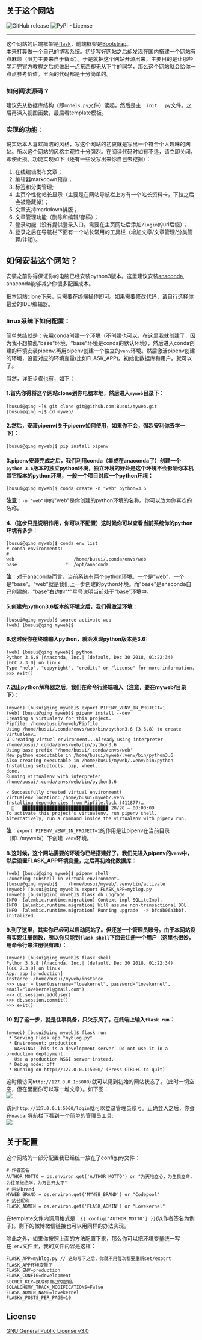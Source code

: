 ## 关于这个网站  
![GitHub release](https://img.shields.io/github/release-pre/Busui/myweb.svg)  ![PyPI - License](https://img.shields.io/pypi/l/myweb.svg)  

---

这个网站的后端框架是[flask](http://flask.pocoo.org/)，前端框架是[Bootstrap](https://getbootstrap.com/)。  
本来打算做一个自己的博客系统。初步写好网站之后却发现在国内搭建一个网站有点麻烦（阻力主要来自于备案）。于是就把这个网站开源出来，主要目的是让那些学习完[官方教程](http://flask.pocoo.org/docs/1.0/)之后想做出一点东西却无从下手的同学，那么这个网站就会给你一点点参考价值。里面的代码都是十分简单的。  

### 如何阅读源码？  
建议先从数据库结构（即`models.py`文件）读起，然后是主`__init__.py`文件。之后再深入视图函数，最后看template模板。  


### 实现的功能：  

说实话本人喜欢简洁的风格，写这个网站的初衷就是写出一个符合个人趣味的网站。所以这个网站的风格主观性十分强烈。在阅读代码时如有不适，请立即关闭，即使止损。功能实现如下（还有一些没写出来你自己去挖掘）： 

1. 在线编辑发布文章；  
2. 编辑器markdown预览；  
3. 标签和分类管理;  
4. 主页个性化站长显示（主要是在网站导航栏上方有一个站长资料卡，下拉之后会被隐藏掉）；   
5. 文章支持markdown排版；  
6. 文章管理功能（删除和编辑/存稿）；  
7. 登录功能（没有提供登录入口。需要在主页网址后添加`/login`的url后缀）；
8. 登录之后在导航栏下面有一个站长常用的工具栏（增加文章/文章管理/分类管理/注销）。  


## 如何安装这个网站？  

安装之前你得保证你的电脑已经安装python3版本。这里建议安装[anaconda](https://www.anaconda.com/), anaconda能够减少你很多配置成本。  

把本网站clone下来，只需要在终端操作即可。如果需要修改代码，请自行选择你最爱的IDE/编辑器。  


### linux系统下如何配置：  

简单总结就是：先用conda创建一个环境（不创建也可以，在这里我就创建了，因为我不想搞乱"base"环境，"base"环境是conda的默认环境），然后进入conda创建的环境安装pipenv,再用pipenv创建一个独立的`venv`环境。然后激活pipenv创建的环境，设置对应的环境变量(比如FLASK_APP)。初始化数据库和用户。就可以了。  

当然，详细步骤也有，如下：  

#### 1.首先你得将这个网站clone到你电脑本地，然后进入`myweb`目录下：  
```
[busui@qing ~]$ git clone git@github.com:Busui/myweb.git
[busui@qing ~]$ cd myweb/
```


#### 2.然后，安装pipenv(关于pipenv如何使用，如果你不会，强烈安利你去学一下)：    
```
[busui@qing myweb]$ pip install pipenv
```


#### 3.pipenv安装完成之后，我们利用conda（集成在anaconda了）创建一个`python 3.6`版本的独立python环境，独立环境的好处是这个环境不会影响你本机其它版本的python环境，一般一个项目对应一个python环境：  
```
[busui@qing myweb]$ conda create -n "web" python=3.6
```
**注意**：`-n "web"`中的"web"是你创建的python环境的名称。你可以改为你喜欢的名称。  


#### 4.（**这步只是说明作用，你可以不配置**）这时候你可以查看当前系统你的python环境有多少：  
```
[busui@qing myweb]$ conda env list
# conda environments:
#
web                      /home/busui/.conda/envs/web
base                  *  /opt/anaconda
```
**注**：对于anaconda而言，当前系统有两个python环境。一个是“web”，一个是“base”。“web”就是我们上一步创建的python环境。而"base"是anaconda自己创建的。“base”右边的“*”星号说明当前处于“base”环境中。 


#### 5.创建完python3.6版本的环境之后，我们得激活环境：  
```
[busui@qing myweb]$ source activate web
(web) [busui@qing myweb]$ 
```


#### 6.这时候你在终端输入python，就会发现python版本是3.6:  
```
(web) [busui@qing myweb]$ python
Python 3.6.8 |Anaconda, Inc.| (default, Dec 30 2018, 01:22:34) 
[GCC 7.3.0] on linux
Type "help", "copyright", "credits" or "license" for more information.
>>> exit()
```


#### 7.退出python解释器之后，我们在命令行终端输入（注意，要在myweb/目录下）：  
```
(myweb) [busui@qing myweb]$ export PIPENV_VENV_IN_PROJECT=1
(web) [busui@qing myweb]$ pipenv install --dev
Creating a virtualenv for this project…
Pipfile: /home/busui/myweb/Pipfile
Using /home/busui/.conda/envs/web/bin/python3.6 (3.6.8) to create virtualenv…
⠼ Creating virtual environment...Already using interpreter /home/busui/.conda/envs/web/bin/python3.6
Using base prefix '/home/busui/.conda/envs/web'
New python executable in /home/busui/myweb/.venv/bin/python3.6
Also creating executable in /home/busui/myweb/.venv/bin/python
Installing setuptools, pip, wheel...
done.
Running virtualenv with interpreter /home/busui/.conda/envs/web/bin/python3.6

✔ Successfully created virtual environment! 
Virtualenv location: /home/busui/myweb/.venv
Installing dependencies from Pipfile.lock (411877)…
  🐍   ▉▉▉▉▉▉▉▉▉▉▉▉▉▉▉▉▉▉▉▉▉▉▉▉▉▉▉▉▉▉▉▉ 28/28 — 00:00:09
To activate this project's virtualenv, run pipenv shell.
Alternatively, run a command inside the virtualenv with pipenv run.
```

**注**：`export PIPENV_VENV_IN_PROJECT=1`的作用是让pipenv在当前目录（即../myweb/）下创建`.venv`环境。  


#### 8.这时候，这个网站需要的环境你已经搭建好了。我们先进入pipenv的`venv`中，然后设置FLASK_APP环境变量，之后再初始化数据库：  
```
(web) [busui@qing myweb]$ pipenv shell
Launching subshell in virtual environment…
[busui@qing myweb]$  . /home/busui/myweb/.venv/bin/activate
(myweb) [busui@qing myweb]$ export FLASK_APP=myblog.py
(myweb) [busui@qing myweb]$ flask db upgrade
INFO  [alembic.runtime.migration] Context impl SQLiteImpl.
INFO  [alembic.runtime.migration] Will assume non-transactional DDL.
INFO  [alembic.runtime.migration] Running upgrade  -> bfd8b06a3bbf, initalized
```


#### 9.到了这里，其实你已经可以启动网站了。但还差一个管理员账号。由于本网站没有实现注册函数，所以你只能到`flask shell`下面去注册一个用户（这里也很妙，用命令行来注册很有趣）：  
```
(myweb) [busui@qing myweb]$ flask shell
Python 3.6.8 |Anaconda, Inc.| (default, Dec 30 2018, 01:22:34) 
[GCC 7.3.0] on linux
App: app [production]
Instance: /home/busui/myweb/instance
>>> user = User(username="lovekernel", password="lovekernel", email="lovekernel@gmail.com")
>>> db.session.add(user)
>>> db.session.commit()
>>> exit()
```

#### 10.到了这一步，就是往事具备，只欠东风了。在终端上输入`flask run`：  
```
(myweb) [busui@qing myweb]$ flask run
 * Serving Flask app "myblog.py"
 * Environment: production
   WARNING: This is a development server. Do not use it in a production deployment.
   Use a production WSGI server instead.
 * Debug mode: off
 * Running on http://127.0.0.1:5000/ (Press CTRL+C to quit)
```
这时候访问`http://127.0.0.1:5000/`就可以见到初始的网站状态了。（此时一切空空，但在里面你可以写一堆文章）。如下图：  
![](https://github.com/Busui/myweb/blob/master/READMEIMAGE/index.png)


访问`http://127.0.0.1:5000/login`就可以登录管理员账号。正确登入之后，你会在`navbar`导航栏下看到一个简单的管理员工具:  
![](https://github.com/Busui/myweb/blob/master/READMEIMAGE/index.gif)


## 关于配置  
这个网站的一部分配置我已经统一放在了config.py文件：  
```
# 作者签名
AUTHOR_MOTTO = os.environ.get('AUTHOR_MOTTO') or "为天地立心，为生民立命，为往圣继绝学，为万世开太平"
# 网站brand
MYWEB_BRAND = os.environ.get('MYWEB_BRAND') or "Codepool"
# 站长昵称
FLASK_ADMIN = os.environ.get('FLASK_ADMIN') or "Lovekernel"
```
在template文件内调用格式是：`{{ config['AUTHOR_MOTTO'] }}`(以作者签名为例子)。剩下的微博微信链接也可以用同样的办法实现。  



除此之外，如果你按照上面的方法配置下来，那么你可以把环境变量统一写在`.env`文件里，我的文件内容是这样：  
```
FLASK_APP=myblog.py // 这句写下之后，你就不用每次都要重新set/export FLASK_APP环境变量了
FLASK_ENV=production
FLASK_CONFIG=development
SECRET_KEY=换成你自己的密钥。
SQLALCHEMY_TRACK_MODIFICATIONS=False
FLASK_ADMIN_NAME=lovekernel
FLASKY_POSTS_PER_PAGE=10
```


## License  
[GNU General Public License v3.0](https://github.com/Busui/myweb/blob/master/LICENSE)

